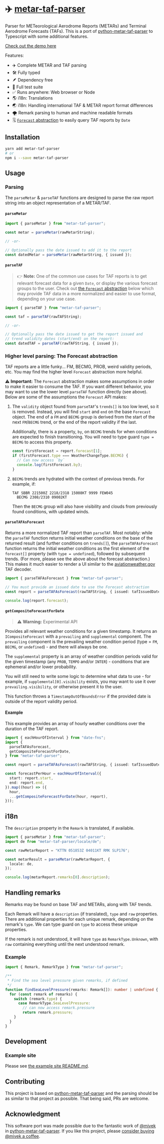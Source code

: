 # ✈️ [metar-taf-parser](https://aeharding.github.io/metar-taf-parser)

Parser for METeorological Aerodrome Reports (METARs) and Terminal Aerodrome Forecasts (TAFs). This is a port of [python-metar-taf-parser](https://github.com/mivek/python-metar-taf-parser) to Typescript with some additional features.

[Check out the demo here](https://aeharding.github.io/metar-taf-parser)

Features:

- ✈️ Complete METAR and TAF parsing
- 🛠 Fully typed
- 🪶 Dependency free
- 🧪 Full test suite
- ✅ Runs anywhere: Web browser or Node
- 🌎 i18n: Translations
- 🌏 i18n: Handling international TAF & METAR report format differences
- 🌪 Remark parsing to human and machine readable formats
- 🗓 [`Forecast` abstraction](https://aeharding.github.io/metar-taf-parser/forecast) to easily query TAF reports by `Date`

## Installation

```sh
yarn add metar-taf-parser
# or
npm i --save metar-taf-parser
```

## Usage

### Parsing

The `parseMetar` & `parseTAF` functions are designed to parse the raw report string into an object representation of a METAR/TAF.

#### `parseMetar`

```ts
import { parseMetar } from "metar-taf-parser";

const metar = parseMetar(rawMetarString);

// -or-

// Optionally pass the date issued to add it to the report
const datedMetar = parseMetar(rawMetarString, { issued });
```

#### `parseTAF`

> 👉 **Note:** One of the common use cases for TAF reports is to get relevant forecast data for a given `Date`, or display the various forecast groups to the user. Check out [the `Forecast` abstraction](#higher-level-parsing-the-forecast-abstraction) below which may provide TAF data in a more normalized and easier to use format, depending on your use case.

```ts
import { parseTAF } from "metar-taf-parser";

const taf = parseTAF(rawTAFString);

// -or-

// Optionally pass the date issued to get the report issued and
// trend validity dates (start/end) on the report:
const datedTAF = parseTAF(rawTAFString, { issued });
```

### Higher level parsing: The Forecast abstraction

TAF reports are a little funky... FM, BECMG, PROB, weird validity periods, etc. You may find the higher level `Forecast` abstraction more helpful.

⚠️ **Important:** The `Forecast` abstraction makes some assumptions in order to make it easier to consume the TAF. If you want different behavior, you may want to use the lower level `parseTAF` function directly (see above). Below are some of the assumptions the `Forecast` API makes:

1.  The `validity` object found from `parseTAF`'s `trends[]` is too low level, so it is removed. Instead, you will find `start` and `end` on the base `Forecast` object. The end of a `FM` and `BECMG` group is derived from the start of the next `FM`/`BECMG` trend, or the end of the report validity if the last.

    Additionally, there is a property, `by`, on `BECMG` trends for when conditions are expected to finish transitioning. You will need to type guard `type = BECMG` to access this property.

    ```ts
    const firstForecast = report.forecast[1];
    if (firstForecast.type === WeatherChangeType.BECMG) {
      // Can now access `by`
      console.log(firstForecast.by);
    }
    ```

2.  `BECMG` trends are hydrated with the context of previous trends. For example, if:

        TAF SBBR 221500Z 2218/2318 15008KT 9999 FEW045
          BECMG 2308/2310 09002KT

    Then the `BECMG` group will also have visibility and clouds from previously found conditions, with updated winds.

#### `parseTAFAsForecast`

Returns a more normalized TAF report than `parseTAF`. Most notably: while the `parseTAF` function returns initial weather conditions on the base of the returned result (and further conditions on `trends[]`), the `parseTAFAsForecast` function returns the initial weather conditions as the first element of the `forecast[]` property (with `type = undefined`), followed by subsequent trends. (For more, please see the above about the forecast abstraction.) This makes it much easier to render a UI similar to the [aviationweather.gov](https://www.aviationweather.gov/taf/data?ids=SBPJ&format=decoded&metars=off&layout=on) TAF decoder.

```ts
import { parseTAFAsForecast } from "metar-taf-parser";

// You must provide an issued date to use the Forecast abstraction
const report = parseTAFAsForecast(rawTAFString, { issued: tafIssuedDate });

console.log(report.forecast);
```

#### `getCompositeForecastForDate`

> ⚠️ **Warning:** Experimental API

Provides all relevant weather conditions for a given timestamp. It returns an `ICompositeForecast` with a `prevailing` and `supplemental` component. The `prevailing` component is the prevailing weather condition period (type = `FM`, `BECMG`, or `undefined`) - and there will always be one.

The `supplemental` property is an array of weather condition periods valid for the given timestamp (any `PROB`, `TEMPO` and/or `INTER`) - conditions that are ephemeral and/or lower probability.

You will still need to write some logic to determine what data to use - for example, if `supplemental[0].visibility` exists, you may want to use it over `prevailing.visibility`, or otherwise present it to the user.

This function throws a `TimestampOutOfBoundsError` if the provided date is outside of the report validity period.

#### Example

This example provides an array of hourly weather conditions over the duration of the TAF report.

```ts
import { eachHourOfInterval } from "date-fns";
import {
  parseTAFAsForecast,
  getCompositeForecastForDate,
} from "metar-taf-parser";

const report = parseTAFAsForecast(rawTAFString, { issued: tafIssuedDate });

const forecastPerHour = eachHourOfInterval({
  start: report.start,
  end: report.end,
}).map((hour) => ({
  hour,
  ...getCompositeForecastForDate(hour, report),
}));
```

## i18n

The `description` property in the `Remark` is translated, if available.

```ts
import { parseMetar } from "metar-taf-parser";
import de from "metar-taf-parser/locale/de";

const rawMetarReport = "KTTN 051853Z 04011KT RMK SLP176";

const metarResult = parseMetar(rawMetarReport, {
  locale: de,
});

console.log(metarReport.remarks[0].description);
```

## Handling remarks

Remarks may be found on base TAF and METARs, along with TAF trends.

Each Remark will have a `description` (if translated), `type` and `raw` properties. There are additional properties for each unique remark, depending on the remark's `type`. We can type guard on `type` to access these unique properties.

If the remark is not understood, it will have `type` as `RemarkType.Unknown`, with `raw` containing everything until the next understood remark.

### Example

```ts
import { Remark, RemarkType } from "metar-taf-parser";

/**
 * Find the sea level pressure given remarks, if defined
 */
function findSeaLevelPressure(remarks: Remark[]): number | undefined {
  for (const remark of remarks) {
    switch (remark.type) {
      case RemarkType.SeaLevelPressure:
        // can now access remark.pressure
        return remark.pressure;
    }
  }
}
```

## Development

### Example site

Please see [the example site README.md](example/README.md).

## Contributing

This project is based on [python-metar-taf-parser](https://github.com/mivek/python-metar-taf-parser) and the parsing should be as similar to that project as possible. That being said, PRs are welcome.

## Acknowledgment

This software port was made possible due to the fantastic work of [@mivek](https://github.com/mivek) in [python-metar-taf-parser](https://github.com/mivek/python-metar-taf-parser). If you like this project, please [consider buying @mivek a coffee](https://ko-fi.com/mivek).
